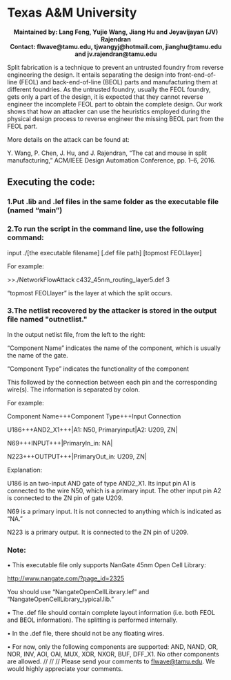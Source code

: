 # Texas A&M University

<p align="center">
  <b>Maintained by: Lang Feng, Yujie Wang, Jiang Hu and Jeyavijayan (JV) Rajendran</b><br>
  <b>Contact: flwave@tamu.edu, tjwangyj@hotmail.com, jianghu@tamu.edu and jv.rajendran@tamu.edu</b><br>
</p>

Split fabrication is a technique to prevent an untrusted foundry from reverse engineering the design. It entails separating the design into front-end-of-line (FEOL) and back-end-of-line (BEOL)  parts and manufacturing them at different foundries. As the untrusted foundry, usually the FEOL foundry, gets only a part of the design, it is expected that they cannot reverse engineer the incomplete FEOL part to obtain the complete design. Our work shows that how an attacker can use the heuristics employed during the physical design process to reverse engineer the missing BEOL part from the FEOL part.

More details on the attack can be found at:

Y. Wang, P. Chen, J. Hu, and J. Rajendran, “The cat and mouse in split manufacturing,” ACM/IEEE Design Automation Conference, pp. 1–6, 2016.
 
## Executing the code:
 
### 1.Put .lib and .lef files in the same folder as the executable file (named “main”)
 
### 2.To run the script in the command line, use the following command:

input ./[the executable filename] [.def file path] [topmost FEOLlayer]

For example:

\>\>./NetworkFlowAttack c432_45nm_routing_layer5.def 3

“topmost FEOLlayer” is the layer at which the split occurs.
 
### 3.The netlist recovered by the attacker is stored in the output file named "outnetlist."

In the output netlist file, from the left to the right:

“Component Name” indicates the name of the component, which is usually the name of the gate.

“Component Type” indicates the functionality of the component

This followed by the connection between each pin and the corresponding wire(s). The information is separated by colon.
 
For example:

Component Name+++Component Type+++Input Connection

U186+++AND2_X1+++|A1: N50, Primaryinput|A2: U209, ZN|

N69+++INPUT+++|PrimaryIn_in: NA|

N223+++OUTPUT+++|PrimaryOut_in: U209, ZN|
 
Explanation:

U186 is an two-input AND gate of type AND2_X1. Its input pin A1 is connected to the wire N50, which is a primary input. The other input pin A2 is connected to the ZN pin of gate U209.

N69 is a primary input. It is not connected to anything which is indicated as “NA.”

N223 is a primary output. It is connected to the ZN pin of U209.

### Note:

• This executable file only supports NanGate 45nm Open Cell Library:

http://www.nangate.com/?page_id=2325

You should use “NangateOpenCellLibrary.lef” and “NangateOpenCellLibrary_typical.lib.”

• The .def file should contain complete layout information (i.e. both FEOL and BEOL information). The splitting is performed internally.

• In the .def file, there should not be any floating wires.

• For now, only the following components are supported: AND, NAND, OR, NOR, INV, AOI, OAI, MUX, XOR, NXOR, BUF, DFF_X1. No other components are allowed.
//
//
//
Please send your comments to flwave@tamu.edu. We would highly appreciate your comments. 
